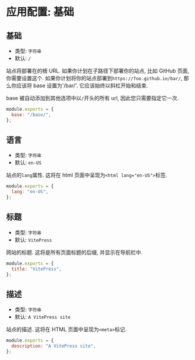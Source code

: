 # 应用配置: 基础

## 基础

- 类型: `字符串`
- 默认: `/`

站点将部署在的根 URL. 如果你计划在子路径下部署你的站点, 比如 GitHub 页面, 你需要设置这个. 如果你计划将你的站点部署到`https://foo.github.io/bar/`, 那么你应该将 base 设置为'/bar/'. 它应该始终以斜杠开始和结束.

base 被自动添加到其他选项中以`/`开头的所有 url, 因此您只需要指定它一次.

```js
module.exports = {
  base: "/base/",
};
```

## 语言

- 类型: `字符串`
- 默认: `en-US`

站点的`lang`属性. 这将在 html 页面中呈现为`<html lang="en-US">`标签.

```js
module.exports = {
  lang: "en-US",
};
```

## 标题

- 类型: `字符串`
- 默认: `VitePress`

网站的标题. 这将是所有页面标题的后缀, 并显示在导航栏中.

```js
module.exports = {
  title: "VitePress",
};
```

## 描述

- 类型: `字符串`
- 默认: `A VitePress site`

站点的描述. 这将在 HTML 页面中呈现为`<meta>`标记.

```js
module.exports = {
  description: "A VitePress site",
};
```
